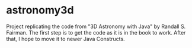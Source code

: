 # astronomy3d
Project replicating the code from "3D Astronomy with Java" by Randall S. Fairman.  The first step is to get the code as 
it is in the book to work.  After that, I hope to move it to newer Java Constructs.

